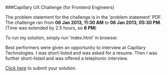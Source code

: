 ###Capillary UX Challenge (for Frontend Engineers)

<p>The problem statement for the challenge is in the 'problem statement' PDF. The challenge ran from <b>06 Jan 2013, 11:30 AM</b> to <b>06 Jan 2013, 05:30 PM</b>. (Time was extended by 2.5 hours, so <b>8 PM</b>)</p>

<p>To run my solution, simply run 'index.html' in browser.</p>

<p>Best performers were given an opportunity to interview at Capillary Technologies. I was short-listed and was asked for a resume. Then I was further short-listed and was offered a telephonic interview.</p>

[Click here](http://www.hackerearth.com/capillary-ux-challenge/ "Directs to HackerEarth's website") to submit your solution.
